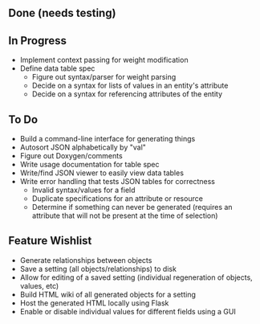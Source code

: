 Done (needs testing)
------------------------------------------------------------------------------

In Progress
------------------------------------------------------------------------------
- Implement context passing for weight modification
- Define data table spec
    - Figure out syntax/parser for weight parsing
    - Decide on a syntax for lists of values in an entity's attribute
    - Decide on a syntax for referencing attributes of the entity

To Do
------------------------------------------------------------------------------
- Build a command-line interface for generating things
- Autosort JSON alphabetically by "val"
- Figure out Doxygen/comments
- Write usage documentation for table spec
- Write/find JSON viewer to easily view data tables
- Write error handling that tests JSON tables for correctness
    - Invalid syntax/values for a field
    - Duplicate specifications for an attribute or resource
    - Determine if something can never be generated (requires an attribute that will not be present at the time of selection)

Feature Wishlist
------------------------------------------------------------------------------
- Generate relationships between objects
- Save a setting (all objects/relationships) to disk
- Allow for editing of a saved setting (individual regeneration of objects, values, etc)
- Build HTML wiki of all generated objects for a setting
- Host the generated HTML locally using Flask
- Enable or disable individual values for different fields using a GUI